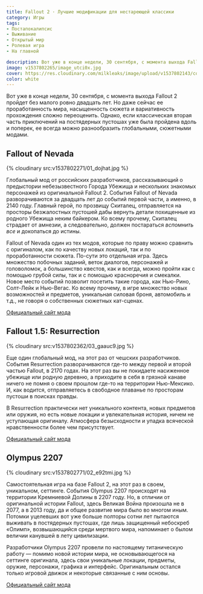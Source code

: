 ```yaml
---
title: Fallout 2 · Лучшие модификации для нестареющей классики
category: Игры
tags:
- Постапокалипсис
- Выживание
- Открытый мир
- Ролевая игра
- На главной

description: Вот уже в конце недели, 30 сентября, с момента выхода Fallout 2 пройдет без малого ровно двадцать лет. Но даже сейчас ее проработанность мира, насыщенность сюжета и вариативность прохождения сложно переоценить. Однако, если классическая вторая часть приключений на постядерных пустошах уже была пройдена вдоль и поперек, ее всегда можно разнообразить глобальными, сюжетными модами.
image: v1537802265/image_utci0x.jpg
cover: https://res.cloudinary.com/milkleaks/image/upload/v1537802143/cover_fgzmp9.jpg
color: white
---
```


Вот уже в конце недели, 30 сентября, с момента выхода Fallout 2 пройдет без малого ровно двадцать лет. Но даже сейчас ее проработанность мира, насыщенность сюжета и вариативность прохождения сложно переоценить. Однако, если классическая вторая часть приключений на постядерных пустошах уже была пройдена вдоль и поперек, ее всегда можно разнообразить глобальными, сюжетными модами.

<!-- more -->

## Fallout of Nevada

{% cloudinary src:v1537802271/01_dojhat.jpg %}

Глобальный мод от российских разработчиков, рассказывающий о предыстории небезызвестного Города Убежища и нескольких знакомых персонажей из оригинальной Fallout 2. События Fallout of Nevada разворачиваются за двадцать лет до событий первой части, а именно, в 2140 году. Главный герой, по прозвищу Скиталец, отправляется на просторы безжалостных пустошей дабы вернуть детали похищенные из родного Убежища неким байкером. Ко всему прочему, Скиталец страдает от амнезии, а следовательно, должен постараться *вспомнить все* и докопаться до истины.

Fallout of Nevada один из тех модов, которые по праву можно сравнить с оригиналом, как по качеству новых локаций, так и по проработанности сюжета. По-сути это отдельная игра. Здесь множество побочных заданий, веток диалогов, персонажей и головоломок, а большинство квестов, как и всегда, можно пройти как с помощью грубой силы, так и с помощью красноречия и смекалки. Новое место событий позволит посетить такие города, как Нью-Рино, Солт-Лейк и Нью-Вегас. Ко всему прочему, в игре множество новых возможностей и предметов, уникальная силовая броня, автомобиль и т.д., не говоря о собственных сюжетных кат-сценах.

[Официальный сайт мода](http://fallout-nevada.ucoz.ru/index/fontec/0-5)

## Fallout 1.5: Resurrection

{% cloudinary src:v1537802362/03_gaauc9.jpg %}

Еще один глобальный мод, на этот раз от чешских разработчиков. События Resurrection разворачиваются где-то между первой и второй частью Fallout, в 2170 годах. На этот раз вы не покидаете насиженное убежище или родную деревню, а приходите в себя в грязной канаве ничего не помня о своем прошлом где-то на территории Нью-Мексико. И, как водится, отправляетесь в свободное плаванье по просторам пустоши в поисках правды.

В Resurrection практически нет уникального контента, новых предметов или оружия, но есть новые локации и увлекательная история, ничем не уступающая оригиналу. Атмосфера безысходности и упадка всяческой нравственности более чем присутствует.

[Официальный сайт мода](http://resurrection.cz/en/)

## Olympus 2207

{% cloudinary src:v1537802771/02_e92tmi.jpg %}

Самостоятельная игра на базе Fallout 2, на этот раз в своем, уникальном, сеттинге. События Olympus 2207 происходят на территории Кремниевой Долины в 2207 году. Но, в отличии от оригинальной истории Fallout, здесь Великая Война произошла не в 2077, а в 2013 году, да и общее развитие мира было во многом иным. Потомки уцелевших вот уже больше полторы сотни лет пытаются выживать в постядерных пустошах, где лишь защищенный небоскреб «Олимп», возвышающийся среди мертвого мира, напоминает о былом величии канувшей в лету цивилизации.

Разработчики Olympus 2207 провели по настоящему титаническую работу — помимо новой истории мира, не основывающегося на сеттинге оригинала, здесь свои уникальные локации, предметы, оружие, персонажи, графика и интерфейс. Оригинальным остался только игровой движок и некоторые связанные с ним основы.

[Официальный сайт мода](http://olympus2207.com/o1/)